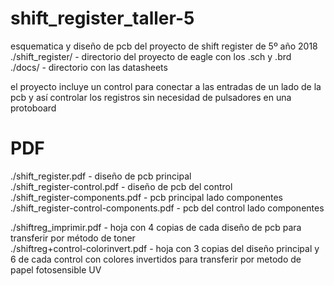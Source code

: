 # shift_register_taller-5

esquematica y diseño de pcb del proyecto de shift register de 5º año 2018<br>
./shift_register/ - directorio del proyecto de eagle con los .sch y .brd<br>
./docs/ - directorio con las datasheets<br>


el proyecto incluye un control para conectar a las entradas de un lado de la pcb y así controlar los registros sin necesidad de pulsadores en una protoboard

<h1>PDF</h1>
./shift_register.pdf - diseño de pcb principal<br>
./shift_register-control.pdf - diseño de pcb del control<br>
./shift_register-components.pdf - pcb principal lado componentes<br>
./shift_register-control-components.pdf - pcb del control lado componentes<br>

./shiftreg_imprimir.pdf - hoja con 4 copias de cada diseño de pcb para transferir por método de toner<br>
./shiftreg+control-colorinvert.pdf - hoja con 3 copias del diseño principal y 6 de cada control con colores invertidos para transferir por metodo de papel fotosensible UV<br>

